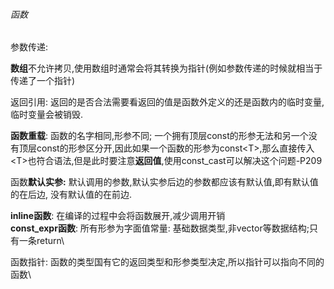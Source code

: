###### 函数

参数传递:

**数组**不允许拷贝,使用数组时通常会将其转换为指针(例如参数传递的时候就相当于传递了一个指针)

返回引用:
返回的是否合法需要看返回的值是函数外定义的还是函数内的临时变量,临时变量会被销毁.

**函数重载**:
函数的名字相同,形参不同;
一个拥有顶层const的形参无法和另一个没有顶层const的形参区分开,因此如果一个函数的形参为const\<T>,那么直接传入\<T>也符合语法,但是此时要注意**返回值**,使用const_cast可以解决这个问题-P209

函数**默认实参:**
默认调用的参数,默认实参后边的参数都应该有默认值,即有默认值的在后边, 没有默认值的在前边.

**inline函数**:
在编译的过程中会将函数展开,减少调用开销\
**const_expr函数**:
所有形参为字面值常量: 基础数据类型,非vector等数据结构;只有一条return\

函数指针:
函数的类型国有它的返回类型和形参类型决定,所以指针可以指向不同的函数\
